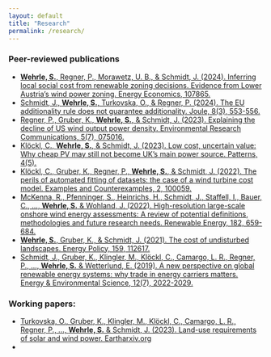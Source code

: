 ```yaml
---
layout: default
title: "Research"
permalink: /research/
---
```


### Peer-reviewed publications
*  [**Wehrle, S.**, Regner, P., Morawetz, U. B., & Schmidt, J. (2024). 
   Inferring local social cost from renewable zoning decisions. Evidence from Lower Austria’s wind power zoning. 
   Energy Economics, 107865.](https://doi.org/10.1016/j.eneco.2024.107865)
*  [Schmidt, J., **Wehrle, S.**, Turkovska, O., & Regner, P. (2024). 
   The EU additionality rule does not guarantee additionality. 
   Joule, 8(3), 553-556.](https://doi.org/10.1016/j.joule.2024.02.003)
*  [Regner, P., Gruber, K., **Wehrle, S.**, & Schmidt, J. (2023). 
   Explaining the decline of US wind output power density. 
   Environmental Research Communications, 5(7), 075016.](https://doi.org/10.1088/2515-7620/ace0b9)
*  [Klöckl, C., **Wehrle, S.**, & Schmidt, J. (2023). 
   Low cost, uncertain value: Why cheap PV may still not become UK’s main power source. 
   Patterns, 4(5).](https://doi.org/10.1016/j.patter.2023.100754)
* [Klöckl, C., Gruber, K., Regner, P., **Wehrle, S.**, & Schmidt, J. (2022). 
  The perils of automated fitting of datasets: the case of a wind turbine cost model. 
  Examples and Counterexamples, 2, 100059.](https://doi.org/10.1016/j.exco.2022.100059)
* [McKenna, R., Pfenninger, S., Heinrichs, H., Schmidt, J., Staffell, I., Bauer, C., ..., **Wehrle, S.** & Wohland, J. (2022). 
  High-resolution large-scale onshore wind energy assessments: A review of potential definitions, methodologies and future research needs. 
  Renewable Energy, 182, 659-684.](https://doi.org/10.1016/j.renene.2021.10.027)
* [**Wehrle, S.**, Gruber, K., & Schmidt, J. (2021). 
  The cost of undisturbed landscapes. 
  Energy Policy, 159, 112617.](https://doi.org/10.1016/j.enpol.2021.112617)
* [Schmidt, J., Gruber, K., Klingler, M., Klöckl, C., Camargo, L. R., Regner, P., ..., **Wehrle, S.** & Wetterlund, E. (2019). 
  A new perspective on global renewable energy systems: why trade in energy carriers matters. 
  Energy & Environmental Science, 12(7), 2022-2029.]()

### Working papers:
*  [Turkovska, O., Gruber, K., Klingler, M., Klöckl, C., Camargo, L. R., Regner, P., ..., **Wehrle, S.** & Schmidt, J. (2023). 
   Land-use requirements of solar and wind power.
   Eartharxiv.org](https://eartharxiv.org/repository/object/6319/download/12282/)
* 
